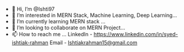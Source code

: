 - 👋 Hi, I’m @Ishti97
- 👀 I’m interested in MERN Stack, Machine Learning, Deep Learning...
- 🌱 I’m currently learning MERN stack ...
- 💞️ I’m looking to collaborate on MERN Project...
- 📫 How to reach me ...
                  LinkedIn - https://www.linkedin.com/in/syed-ishtiak-rahman
                  Email - Ishtiakrahman15@gmail.com
<!---
Ishti97/Ishti97 is a ✨ special ✨ repository because its `README.md` (this file) appears on your GitHub profile.
You can click the Preview link to take a look at your changes.
--->
